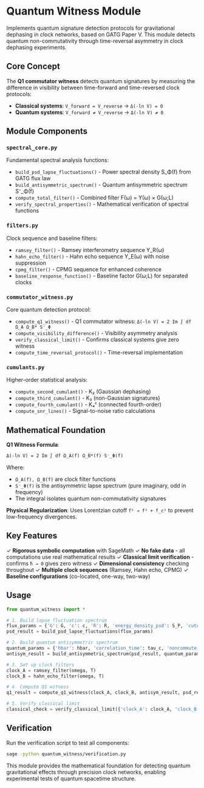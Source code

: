 # Quantum Witness Module

Implements quantum signature detection protocols for gravitational dephasing
in clock networks, based on GATG Paper V.
This module detects quantum non-commutativity through time-reversal asymmetry
in clock dephasing experiments.

## Core Concept

The **Q1 commutator witness** detects quantum signatures by measuring the
difference in visibility between time-forward and time-reversed clock protocols:

- **Classical systems**: `V_forward = V_reverse` → `Δ(-ln V) = 0`
- **Quantum systems**: `V_forward ≠ V_reverse` → `Δ(-ln V) ≠ 0`

## Module Components

### `spectral_core.py`

Fundamental spectral analysis functions:

- `build_psd_lapse_fluctuations()` - Power spectral density S_Φ(f) from GATG flux law
- `build_antisymmetric_spectrum()` - Quantum antisymmetric spectrum S⁻_Φ(f)
- `compute_total_filter()` - Combined filter F(ω) = Y(ω) × G(ω;L)
- `verify_spectral_properties()` - Mathematical verification of spectral functions

### `filters.py`

Clock sequence and baseline filters:

- `ramsey_filter()` - Ramsey interferometry sequence Y_R(ω)
- `hahn_echo_filter()` - Hahn echo sequence Y_E(ω) with noise suppression
- `cpmg_filter()` - CPMG sequence for enhanced coherence
- `baseline_response_function()` - Baseline factor G(ω;L) for separated clocks

### `commutator_witness.py`

Core quantum detection protocol:

- `compute_q1_witness()` - Q1 commutator witness: `Δ(-ln V) = 2 Im ∫ df Ω_A Ω_B* S⁻_Φ`
- `compute_visibility_difference()` - Visibility asymmetry analysis
- `verify_classical_limit()` - Confirms classical systems give zero witness
- `compute_time_reversal_protocol()` - Time-reversal implementation

### `cumulants.py`

Higher-order statistical analysis:

- `compute_second_cumulant()` - K₂ (Gaussian dephasing)
- `compute_third_cumulant()` - K₃ (non-Gaussian signatures)
- `compute_fourth_cumulant()` - K₄ᶜ (connected fourth-order)
- `compute_snr_lines()` - Signal-to-noise ratio calculations

## Mathematical Foundation

**Q1 Witness Formula**:

```markdown
Δ(-ln V) = 2 Im ∫ df Ω_A(f) Ω_B*(f) S⁻_Φ(f)
```

Where:

- `Ω_A(f), Ω_B(f)` are clock filter functions
- `S⁻_Φ(f)` is the antisymmetric lapse spectrum (pure imaginary, odd in frequency)
- The integral isolates quantum non-commutativity signatures

**Physical Regularization**: Uses Lorentzian cutoff `f² → f² + f_c²` to prevent low-frequency divergences.

## Key Features

✓ **Rigorous symbolic computation** with SageMath
✓ **No fake data** - all computations use real mathematical results
✓ **Classical limit verification** - confirms `ħ → 0` gives zero witness
✓ **Dimensional consistency** checking throughout
✓ **Multiple clock sequences** (Ramsey, Hahn echo, CPMG)
✓ **Baseline configurations** (co-located, one-way, two-way)

## Usage

```python
from quantum_witness import *

# 1. Build lapse fluctuation spectrum
flux_params = {'G': G, 'c': c, 'R': R, 'energy_density_psd': S_P, 'cutoff_frequency': f_c}
psd_result = build_psd_lapse_fluctuations(flux_params)

# 2. Build quantum antisymmetric spectrum
quantum_params = {'hbar': hbar, 'correlation_time': tau_c, 'noncommute_scale': alpha_nc}
antisym_result = build_antisymmetric_spectrum(psd_result, quantum_params)

# 3. Set up clock filters
clock_A = ramsey_filter(omega, T)
clock_B = hahn_echo_filter(omega, T)

# 4. Compute Q1 witness
q1_result = compute_q1_witness(clock_A, clock_B, antisym_result, psd_result['frequency'])

# 5. Verify classical limit
classical_check = verify_classical_limit({'clock_A': clock_A, 'clock_B': clock_B}, quantum_params)
```

## Verification

Run the verification script to test all components:

```bash
sage -python quantum_witness/verification.py
```

This module provides the mathematical foundation for detecting
quantum gravitational effects through precision clock networks,
enabling experimental tests of quantum spacetime structure.
